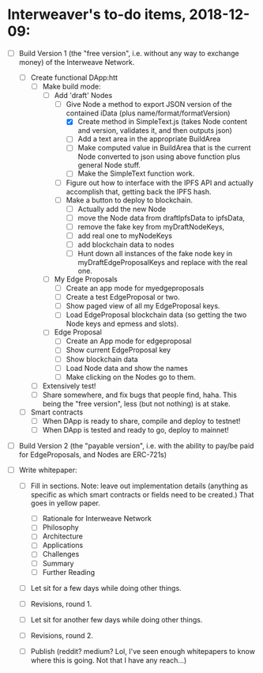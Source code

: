 # Interweaver's to-do items, 2018-12-09:

- [ ] Build Version 1 (the "free version", i.e. without any way to exchange money) of the Interweave Network.
  - [ ] Create functional DApp:htt
    - [ ] Make build mode:
      - [ ] Add 'draft' Nodes
        - [ ] Give Node a method to export JSON version of the contained iData (plus name/format/formatVersion)
          - [X] Create method in SimpleText.js (takes Node content and version, validates it, and then outputs json)
          - [ ] Add a text area in the appropriate BuildArea
          - [ ] Make computed value in BuildArea that is the current Node converted to json using above function plus general Node stuff.
          - [ ] Make the SimpleText function work.
        - [ ] Figure out how to interface with the IPFS API and actually accomplish that, getting back the IPFS hash.
        - [ ] Make a button to deploy to blockchain.
          - [ ] Actually add the new Node
          - [ ] move the Node data from draftIpfsData to ipfsData,
          - [ ] remove the fake key from myDraftNodeKeys,
          - [ ] add real one to myNodeKeys
          - [ ] add blockchain data to nodes
          - [ ] Hunt down all instances of the fake node key in myDraftEdgeProposalKeys and replace with the real one.
      - [ ] My Edge Proposals
        - [ ] Create an app mode for myedgeproposals
        - [ ] Create a test EdgeProposal or two.
        - [ ] Show paged view of all my EdgeProposal keys.
        - [ ] Load EdgeProposal blockchain data (so getting the two Node keys and epmess and slots).
      - [ ] Edge Proposal
        - [ ] Create an App mode for edgeproposal
        - [ ] Show current EdgeProposal key
        - [ ] Show blockchain data
        - [ ] Load Node data and show the names
        - [ ] Make clicking on the Nodes go to them.
    - [ ] Extensively test!
    - [ ] Share somewhere, and fix bugs that people find, haha. This being the "free version", less (but not nothing) is at stake.
  - [ ] Smart contracts
    - [ ] When DApp is ready to share, compile and deploy to testnet!
    - [ ] When DApp is tested and ready to go, deploy to mainnet!
    
- [ ] Build Version 2 (the "payable version", i.e. with the ability to pay/be paid for EdgeProposals, and Nodes are ERC-721s)

- [ ] Write whitepaper:
    - [ ] Fill in sections. Note: leave out implementation details (anything as specific as which smart contracts or fields need to be created.) That goes in yellow paper.
      - [ ] Rationale for Interweave Network
      - [ ] Philosophy
      - [ ] Architecture
      - [ ] Applications
      - [ ] Challenges
      - [ ] Summary
      - [ ] Further Reading
    - [ ] Let sit for a few days while doing other things.
    - [ ] Revisions, round 1.
    - [ ] Let sit for another few days while doing other things.
    - [ ] Revisions, round 2.
    - [ ] Publish (reddit? medium? Lol, I've seen enough whitepapers to know where this is going. Not that I have any reach...)
 



 
